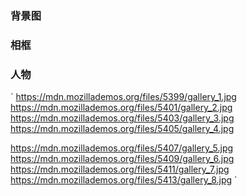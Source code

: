 ### 背景图



### 相框

### 人物
`
https://mdn.mozillademos.org/files/5399/gallery_1.jpg
https://mdn.mozillademos.org/files/5401/gallery_2.jpg
https://mdn.mozillademos.org/files/5403/gallery_3.jpg
https://mdn.mozillademos.org/files/5405/gallery_4.jpg

https://mdn.mozillademos.org/files/5407/gallery_5.jpg
https://mdn.mozillademos.org/files/5409/gallery_6.jpg
https://mdn.mozillademos.org/files/5411/gallery_7.jpg
https://mdn.mozillademos.org/files/5413/gallery_8.jpg
`
